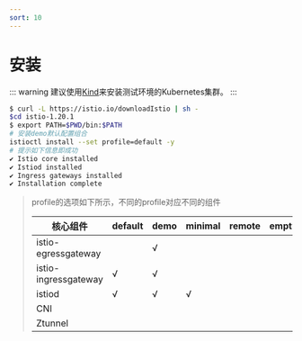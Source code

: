 ```yaml
---
sort: 10
---
```

# 安装

::: warning
建议使用[Kind](../Kind.md)来安装测试环境的Kubernetes集群。
:::

```bash
$ curl -L https://istio.io/downloadIstio | sh -
$cd istio-1.20.1
$ export PATH=$PWD/bin:$PATH
# 安装demo默认配置组合
istioctl install --set profile=default -y
# 提示如下信息即成功
✔ Istio core installed                                                                                             
✔ Istiod installed                                                                                                 
✔ Ingress gateways installed                                                                                     
✔ Installation complete                                                                                           Made this installation the default for injection and validation.
```
> profile的选项如下所示，不同的profile对应不同的组件
>
> | 核心组件             | default | demo | minimal | remote | empty | preview | ambient |
> | -------------------- | ------- | ---- | ------- | ------ | ----- | ------- | ------- |
> | istio-egressgateway  |         | √    |         |        |       |         |         |
> | istio-ingressgateway | √       | √    |         |        |       | √       |         |
> | istiod               | √       | √    | √       |        |       | √       | √       |
> | CNI                  |         |      |         |        |       |         | √       |
> | Ztunnel              |         |      |         |        |       |         | √       |
